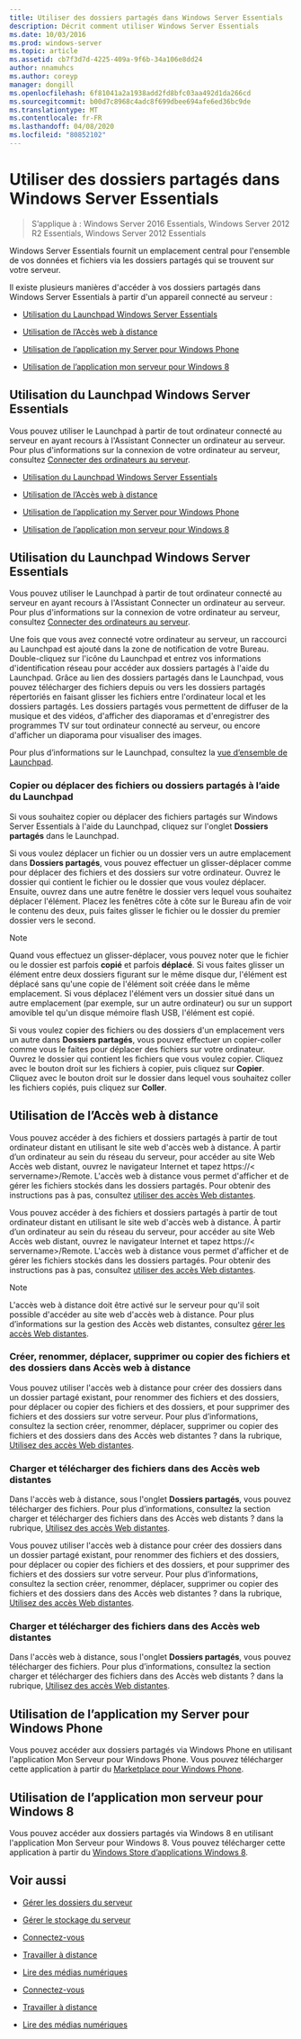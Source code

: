 ```yaml
---
title: Utiliser des dossiers partagés dans Windows Server Essentials
description: Décrit comment utiliser Windows Server Essentials
ms.date: 10/03/2016
ms.prod: windows-server
ms.topic: article
ms.assetid: cb7f3d7d-4225-409a-9f6b-34a106e8dd24
author: nnamuhcs
ms.author: coreyp
manager: dongill
ms.openlocfilehash: 6f81041a2a1938add2fd8bfc03aa492d1da266cd
ms.sourcegitcommit: b00d7c8968c4adc8f699dbee694afe6ed36bc9de
ms.translationtype: MT
ms.contentlocale: fr-FR
ms.lasthandoff: 04/08/2020
ms.locfileid: "80852102"
---
```

# <a name="use-shared-folders-in-windows-server-essentials"></a>Utiliser des dossiers partagés dans Windows Server Essentials

>S’applique à : Windows Server 2016 Essentials, Windows Server 2012 R2 Essentials, Windows Server 2012 Essentials
  
 Windows Server Essentials fournit un emplacement central pour l'ensemble de vos données et fichiers via les dossiers partagés qui se trouvent sur votre serveur.  
  
 Il existe plusieurs manières d'accéder à vos dossiers partagés dans Windows Server Essentials à partir d'un appareil connecté au serveur :  
  

-   [Utilisation du Launchpad Windows Server Essentials](Use-Shared-Folders-in-Windows-Server-Essentials.md#BKMK_UsingLaunchpad)  
  
-   [Utilisation de l’Accès web à distance](Use-Shared-Folders-in-Windows-Server-Essentials.md#BKMK_UsingRWA)  
  
-   [Utilisation de l’application my Server pour Windows Phone](Use-Shared-Folders-in-Windows-Server-Essentials.md#BKMK_Phone)  
  
-   [Utilisation de l’application mon serveur pour Windows 8](Use-Shared-Folders-in-Windows-Server-Essentials.md#BKMK_App)  
  
##  <a name="using-the-windows-server-essentials-launchpad"></a><a name="BKMK_UsingLaunchpad"></a>Utilisation du Launchpad Windows Server Essentials  
 Vous pouvez utiliser le Launchpad à partir de tout ordinateur connecté au serveur en ayant recours à l'Assistant Connecter un ordinateur au serveur. Pour plus d'informations sur la connexion de votre ordinateur au serveur, consultez [Connecter des ordinateurs au serveur](Get-Connected-in-Windows-Server-Essentials.md#BKMK_9).  

-   [Utilisation du Launchpad Windows Server Essentials](../use/Use-Shared-Folders-in-Windows-Server-Essentials.md#BKMK_UsingLaunchpad)  
  
-   [Utilisation de l’Accès web à distance](../use/Use-Shared-Folders-in-Windows-Server-Essentials.md#BKMK_UsingRWA)  
  
-   [Utilisation de l’application my Server pour Windows Phone](../use/Use-Shared-Folders-in-Windows-Server-Essentials.md#BKMK_Phone)  
  
-   [Utilisation de l’application mon serveur pour Windows 8](../use/Use-Shared-Folders-in-Windows-Server-Essentials.md#BKMK_App)  
  
##  <a name="using-the-windows-server-essentials-launchpad"></a><a name="BKMK_UsingLaunchpad"></a>Utilisation du Launchpad Windows Server Essentials  
 Vous pouvez utiliser le Launchpad à partir de tout ordinateur connecté au serveur en ayant recours à l'Assistant Connecter un ordinateur au serveur. Pour plus d'informations sur la connexion de votre ordinateur au serveur, consultez [Connecter des ordinateurs au serveur](../use/Get-Connected-in-Windows-Server-Essentials.md#BKMK_9).  

  
 Une fois que vous avez connecté votre ordinateur au serveur, un raccourci au Launchpad est ajouté dans la zone de notification de votre Bureau. Double-cliquez sur l'icône du Launchpad et entrez vos informations d'identification réseau pour accéder aux dossiers partagés à l'aide du Launchpad. Grâce au lien des dossiers partagés dans le Launchpad, vous pouvez télécharger des fichiers depuis ou vers les dossiers partagés répertoriés en faisant glisser les fichiers entre l'ordinateur local et les dossiers partagés. Les dossiers partagés vous permettent de diffuser de la musique et des vidéos, d'afficher des diaporamas et d'enregistrer des programmes TV sur tout ordinateur connecté au serveur, ou encore d'afficher un diaporama pour visualiser des images.  
  
 Pour plus d’informations sur le Launchpad, consultez la [vue d’ensemble de Launchpad](../manage/Overview-of-the-Launchpad-in-Windows-Server-Essentials.md).  
  
###  <a name="copy-or-move-shared-files-or-folders-using-the-launchpad"></a><a name="BKMK_Launchpad"></a>Copier ou déplacer des fichiers ou dossiers partagés à l’aide du Launchpad  
 Si vous souhaitez copier ou déplacer des fichiers partagés sur Windows Server Essentials à l'aide du Launchpad, cliquez sur l'onglet **Dossiers partagés** dans le Launchpad.  
  
 Si vous voulez déplacer un fichier ou un dossier vers un autre emplacement dans **Dossiers partagés**, vous pouvez effectuer un glisser-déplacer comme pour déplacer des fichiers et des dossiers sur votre ordinateur. Ouvrez le dossier qui contient le fichier ou le dossier que vous voulez déplacer. Ensuite, ouvrez dans une autre fenêtre le dossier vers lequel vous souhaitez déplacer l'élément. Placez les fenêtres côte à côte sur le Bureau afin de voir le contenu des deux, puis faites glisser le fichier ou le dossier du premier dossier vers le second.  
  
> [!NOTE]
>  Quand vous effectuez un glisser-déplacer, vous pouvez noter que le fichier ou le dossier est parfois **copié** et parfois **déplacé**. Si vous faites glisser un élément entre deux dossiers figurant sur le même disque dur, l'élément est déplacé sans qu'une copie de l'élément soit créée dans le même emplacement. Si vous déplacez l'élément vers un dossier situé dans un autre emplacement (par exemple, sur un autre ordinateur) ou sur un support amovible tel qu'un disque mémoire flash USB, l'élément est copié.  
  
 Si vous voulez copier des fichiers ou des dossiers d'un emplacement vers un autre dans **Dossiers partagés**, vous pouvez effectuer un copier-coller comme vous le faites pour déplacer des fichiers sur votre ordinateur. Ouvrez le dossier qui contient les fichiers que vous voulez copier. Cliquez avec le bouton droit sur les fichiers à copier, puis cliquez sur **Copier**. Cliquez avec le bouton droit sur le dossier dans lequel vous souhaitez coller les fichiers copiés, puis cliquez sur **Coller**.  
  
##  <a name="using-remote-web-access"></a><a name="BKMK_UsingRWA"></a>Utilisation de l’Accès web à distance  

 Vous pouvez accéder à des fichiers et dossiers partagés à partir de tout ordinateur distant en utilisant le site web d'accès web à distance. À partir d’un ordinateur au sein du réseau du serveur, pour accéder au site Web Accès web distant, ouvrez le navigateur Internet et tapez https://< servername\>/Remote. L'accès web à distance vous permet d'afficher et de gérer les fichiers stockés dans les dossiers partagés. Pour obtenir des instructions pas à pas, consultez [utiliser des accès Web distantes](Use-Remote-Web-Access-in-Windows-Server-Essentials.md).  

 Vous pouvez accéder à des fichiers et dossiers partagés à partir de tout ordinateur distant en utilisant le site web d'accès web à distance. À partir d’un ordinateur au sein du réseau du serveur, pour accéder au site Web Accès web distant, ouvrez le navigateur Internet et tapez https://< servername\>/Remote. L'accès web à distance vous permet d'afficher et de gérer les fichiers stockés dans les dossiers partagés. Pour obtenir des instructions pas à pas, consultez [utiliser des accès Web distantes](../use/Use-Remote-Web-Access-in-Windows-Server-Essentials.md).  

  
> [!NOTE]
>  L'accès web à distance doit être activé sur le serveur pour qu'il soit possible d'accéder au site web d'accès web à distance. Pour plus d’informations sur la gestion des Accès web distantes, consultez [gérer les accès Web distantes](../manage/Manage-Remote-Web-Access-in-Windows-Server-Essentials.md).  
  
###  <a name="create-rename-move-delete-or-copy-files-and-folders-in-remote-web-access"></a><a name="BKMK_2"></a>Créer, renommer, déplacer, supprimer ou copier des fichiers et des dossiers dans Accès web à distance  

 Vous pouvez utiliser l'accès web à distance pour créer des dossiers dans un dossier partagé existant, pour renommer des fichiers et des dossiers, pour déplacer ou copier des fichiers et des dossiers, et pour supprimer des fichiers et des dossiers sur votre serveur. Pour plus d’informations, consultez la section créer, renommer, déplacer, supprimer ou copier des fichiers et des dossiers dans des Accès web distantes ? dans la rubrique, [Utilisez des accès Web distantes](Use-Remote-Web-Access-in-Windows-Server-Essentials.md).  
  
###  <a name="upload-and-download-files-in-remote-web-access"></a><a name="BKMK_3"></a>Charger et télécharger des fichiers dans des Accès web distantes  
 Dans l'accès web à distance, sous l'onglet **Dossiers partagés**, vous pouvez télécharger des fichiers. Pour plus d’informations, consultez la section charger et télécharger des fichiers dans des Accès web distants ? dans la rubrique, [Utilisez des accès Web distantes](Use-Remote-Web-Access-in-Windows-Server-Essentials.md).  

 Vous pouvez utiliser l'accès web à distance pour créer des dossiers dans un dossier partagé existant, pour renommer des fichiers et des dossiers, pour déplacer ou copier des fichiers et des dossiers, et pour supprimer des fichiers et des dossiers sur votre serveur. Pour plus d’informations, consultez la section créer, renommer, déplacer, supprimer ou copier des fichiers et des dossiers dans des Accès web distantes ? dans la rubrique, [Utilisez des accès Web distantes](../use/Use-Remote-Web-Access-in-Windows-Server-Essentials.md).  
  
###  <a name="upload-and-download-files-in-remote-web-access"></a><a name="BKMK_3"></a>Charger et télécharger des fichiers dans des Accès web distantes  
 Dans l'accès web à distance, sous l'onglet **Dossiers partagés**, vous pouvez télécharger des fichiers. Pour plus d’informations, consultez la section charger et télécharger des fichiers dans des Accès web distants ? dans la rubrique, [Utilisez des accès Web distantes](../use/Use-Remote-Web-Access-in-Windows-Server-Essentials.md).  

  
##  <a name="using-my-server-app-for-windows-phone"></a><a name="BKMK_Phone"></a>Utilisation de l’application my Server pour Windows Phone  
 Vous pouvez accéder aux dossiers partagés via Windows Phone en utilisant l'application Mon Serveur pour Windows Phone. Vous pouvez télécharger cette application à partir du [Marketplace pour Windows Phone](http://www.windowsphone.com/apps/6c2f98d5-6fcf-4e1d-b8b1-cde62ea1a94a).  
  
##  <a name="using-my-server-app-for-windows-8"></a><a name="BKMK_App"></a>Utilisation de l’application mon serveur pour Windows 8  
 Vous pouvez accéder aux dossiers partagés via Windows 8 en utilisant l'application Mon Serveur pour Windows 8. Vous pouvez télécharger cette application à partir du [Windows Store d’applications Windows 8](https://windows.microsoft.com/windows-8/apps).  
  
## <a name="see-also"></a>Voir aussi  
  
-   [Gérer les dossiers du serveur](../manage/Manage-Server-Folders-in-Windows-Server-Essentials.md)  
  
-   [Gérer le stockage du serveur](../manage/Manage-Server-Storage-in-Windows-Server-Essentials.md)  
  

-   [Connectez-vous](Get-Connected-in-Windows-Server-Essentials.md)  
  
-   [Travailler à distance](Work-Remotely-in-Windows-Server-Essentials.md)  
  
-   [Lire des médias numériques](Play-Digital-Media-in-Windows-Server-Essentials.md)

-   [Connectez-vous](../use/Get-Connected-in-Windows-Server-Essentials.md)  
  
-   [Travailler à distance](../use/Work-Remotely-in-Windows-Server-Essentials.md)  
  
-   [Lire des médias numériques](../use/Play-Digital-Media-in-Windows-Server-Essentials.md)

